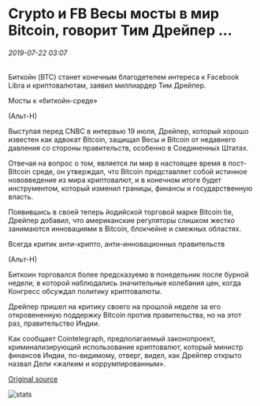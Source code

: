 # Crypto и FB Весы мосты в мир Bitcoin, говорит Тим Дрейпер ...

###### 2019-07-22 03:07

Биткойн (BTC) станет конечным благодетелем интереса к Facebook Libra и криптовалютам, заявил миллиардер Тим Дрейпер.

Мосты к «биткойн-среде»

(Альт-Н)

Выступая перед CNBC в интервью 19 июля, Дрейпер, который хорошо известен как адвокат Bitcoin, защищал Весы и Bitcoin от недавнего давления со стороны правительств, особенно в Соединенных Штатах.

Отвечая на вопрос о том, является ли мир в настоящее время в пост-Bitcoin среде, он утверждал, что Bitcoin представляет собой истинное нововведение из мира криптовалют, и в конечном итоге будет инструментом, который изменил границы, финансы и государственную власть.

Появившись в своей теперь йодийской торговой марке Bitcoin tie, Дрейпер добавил, что американские регуляторы слишком жестко занимаются инновациями в Bitcoin, блокчейне и смежных областях.

Всегда критик анти-крипто, анти-инновационных правительств 

(Альт-Н)

Биткоин торговался более предсказуемо в понедельник после бурной недели, в которой наблюдались значительные колебания цен, когда Конгресс обсуждал политику криптовалюты.

Дрейпер пришел на критику своего на прошлой неделе за его откровененную поддержку Bitcoin против правительства, но на этот раз, правительство Индии.

Как сообщает Cointelegraph, предполагаемый законопроект, криминализирующий использование криптовалют, который министр финансов Индии, по-видимому, отверг, видел, как Дрейпер открыто назвал Дели «жалким и коррумпированным».

[Original source](https://cointelegraph.com/news/crypto-and-fbs-libra-are-bridges-to-a-bitcoin-world-says-tim-draper)

![stats](https://c.statcounter.com/11760860/0/a89fa40b/1/ "stats")